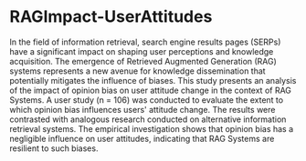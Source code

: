 # RAGImpact-UserAttitudes

In the field of information retrieval, search engine results pages (SERPs) have a significant impact on shaping user perceptions and knowledge acquisition.  The emergence of Retrieved Augmented Generation (RAG) systems represents a new avenue for knowledge dissemination that potentially mitigates the influence of biases. This study presents an analysis of the impact of opinion bias on user attitude change in the context of RAG Systems. A user study (n = 106) was conducted to evaluate the extent to which opinion bias influences users' attitude change. The results were contrasted with analogous research conducted on alternative information retrieval systems.  The empirical investigation shows that opinion bias has a negligible influence on user attitudes, indicating that RAG Systems are resilient to such biases. 
